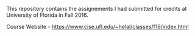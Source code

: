 This repository contains the assignements I had submitted for credits at University of Florida in Fall 2016.

Course Website - https://www.cise.ufl.edu/~helal/classes/f16/index.html
